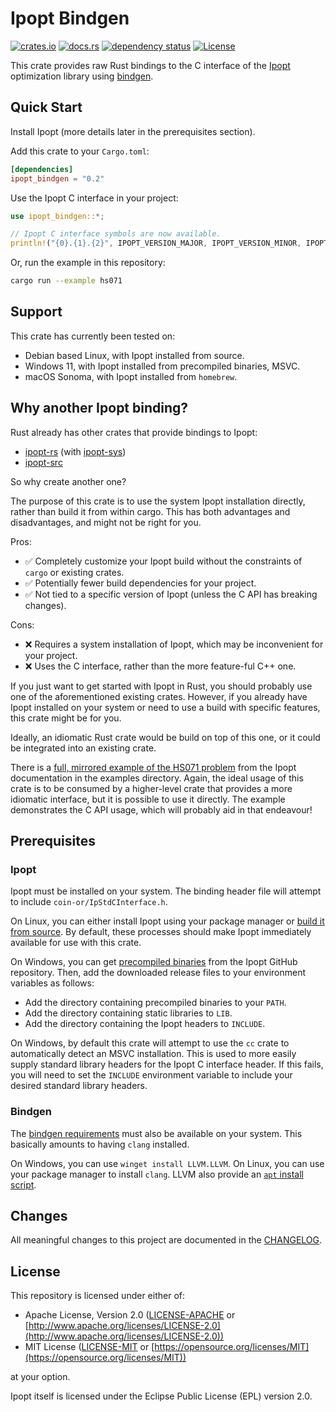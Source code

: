 # Ipopt Bindgen

[![crates.io](https://img.shields.io/crates/v/ipopt_bindgen.svg)](https://crates.io/crates/ipopt_bindgen)
[![docs.rs](https://docs.rs/bindgen/badge.svg)](https://docs.rs/ipopt_bindgen/)
[![dependency status](https://deps.rs/repo/github/MattBolitho/ipopt_bindgen/status.svg)](https://deps.rs/repo/github/MattBolitho/ipopt_bindgen)
[![License](https://img.shields.io/crates/l/ipopt_bindgen.svg)](https://opensource.org/licenses/MIT)

This crate provides raw Rust bindings to the C interface of the [Ipopt](https://github.com/coin-or/Ipopt "Ipopt GitHub repository") optimization library using [bindgen](https://github.com/rust-lang/rust-bindgen "bindgen GitHub repository").

## Quick Start

Install Ipopt (more details later in the prerequisites section).

Add this crate to your `Cargo.toml`:

```toml
[dependencies]
ipopt_bindgen = "0.2"
```

Use the Ipopt C interface in your project:

```rust
use ipopt_bindgen::*;

// Ipopt C interface symbols are now available.
println!("{0}.{1}.{2}", IPOPT_VERSION_MAJOR, IPOPT_VERSION_MINOR, IPOPT_VERSION_RELEASE);
```

Or, run the example in this repository:

```sh
cargo run --example hs071
```

## Support

This crate has currently been tested on:

- Debian based Linux, with Ipopt installed from source.
- Windows 11, with Ipopt installed from precompiled binaries, MSVC.
- macOS Sonoma, with Ipopt installed from `homebrew`.

## Why another Ipopt binding?

Rust already has other crates that provide bindings to Ipopt:

- [ipopt-rs](https://crates.io/crates/ipopt) (with [ipopt-sys](https://crates.io/crates/ipopt-sys))
- [ipopt-src](https://github.com/Maroon502/ipopt-src)

So why create another one?

The purpose of this crate is to use the system Ipopt installation directly, rather than build it from within cargo.
This has both advantages and disadvantages, and might not be right for you.

Pros:

- ✅ Completely customize your Ipopt build without the constraints of `cargo` or existing crates.
- ✅ Potentially fewer build dependencies for your project.
- ✅ Not tied to a specific version of Ipopt (unless the C API has breaking changes).

Cons:

- ❌ Requires a system installation of Ipopt, which may be inconvenient for your project.
- ❌ Uses the C interface, rather than the more feature-ful C++ one.

If you just want to get started with Ipopt in Rust, you should probably use one of the aforementioned existing crates.
However, if you already have Ipopt installed on your system or need to use a build with specific features, this crate might be for you.

Ideally, an idiomatic Rust crate would be build on top of this one, or it could be integrated into an existing crate.

There is a [full, mirrored example of the HS071 problem](examples/hs071.rs "HS071 problem link") from the Ipopt documentation in the examples directory.
Again, the ideal usage of this crate is to be consumed by a higher-level crate that provides a more idiomatic interface, but it is possible to use it directly.
The example demonstrates the C API usage, which will probably aid in that endeavour!

## Prerequisites

### Ipopt

Ipopt must be installed on your system.
The binding header file will attempt to include `coin-or/IpStdCInterface.h`.

On Linux, you can either install Ipopt using your package manager or [build it from source](https://coin-or.github.io/Ipopt/INSTALL.html "Ipopt build documentation").
By default, these processes should make Ipopt immediately available for use with this crate.

On Windows, you can get [precompiled binaries](https://www.coin-or.org/download/binary/Ipopt/ "Ipopt GitHub Releases") from the Ipopt GitHub repository.
Then, add the downloaded release files to your environment variables as follows:

- Add the directory containing precompiled binaries to your `PATH`.
- Add the directory containing static libraries to `LIB`.
- Add the directory containing the Ipopt headers to `INCLUDE`.

On Windows, by default this crate will attempt to use the `cc` crate to automatically detect an MSVC installation.
This is used to more easily supply standard library headers for the Ipopt C interface header.
If this fails, you will need to set the `INCLUDE` environment variable to include your desired standard library headers.

### Bindgen

The [bindgen requirements](https://rust-lang.github.io/rust-bindgen/requirements.html "bindgen requirements documentation") must also be available on your system.
This basically amounts to having `clang` installed.

On Windows, you can use `winget install LLVM.LLVM`.
On Linux, you can use your package manager to install `clang`.
LLVM also provide an [`apt` install script](https://apt.llvm.org/ "LLVM apt script site link").

## Changes

All meaningful changes to this project are documented in the [CHANGELOG](CHANGELOG.md "Changelog link").

## License

This repository is licensed under either of:

- Apache License, Version 2.0 ([LICENSE-APACHE](./LICENSE-APACHE) or [http://www.apache.org/licenses/LICENSE-2.0](http://www.apache.org/licenses/LICENSE-2.0))
- MIT License ([LICENSE-MIT](./LICENSE-MIT) or [https://opensource.org/licenses/MIT](https://opensource.org/licenses/MIT))

at your option.

Ipopt itself is licensed under the Eclipse Public License (EPL) version 2.0.
